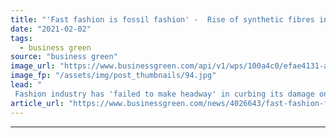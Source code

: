 ```yaml
---
title: "'Fast fashion is fossil fashion' -  Rise of synthetic fibres in fashion pushing planetary limits, NGOs warn"
date: "2021-02-02"
tags: 
  - business green
source: "business green"
image_url: "https://www.businessgreen.com/api/v1/wps/100a4c0/efae4131-abd0-4ff6-94b4-a237aac06b9f/5/Shutterstock-185x114.jpg"
image_fp: "/assets/img/post_thumbnails/94.jpg"
lead: "
 Fashion industry has 'failed to make headway' in curbing its damage on the environment and dependence on fossil fuels, campaigners warn ..."
article_url: "https://www.businessgreen.com/news/4026643/fast-fashion-fossil-fashion-rise-synthetic-fibres-fashion-pushing-planetary-limits-ngos-warn"
---
```


---
